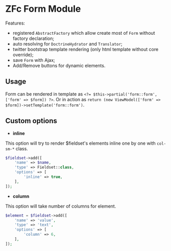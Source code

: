 # ZFc Form Module

Features:
- registered `AbstractFactory` which allow create most of `Form` without factory declaration;
- auto resolving for `DoctrineHydrator` and `Translator`;
- twitter bootstrap template rendering (only html template without core override);
- save `Form` with Ajax;
- Add/Remove buttons for dynamic elements.

## Usage

Form can be rendered in template as `<?= $this->partial('form::form', ['form' => $form]) ?>`.
Or in action as `return (new ViewModel(['form' => $form])->setTemplate('form::form')`.

## Custom options
- **inline**

This option will try to render $fieldset's elements inline one by one with `col-sm-*` class. 

```php
$fieldset->add([
    'name' => $name,
    'type' => Fieldset::class,
    'options' => [
        'inline' => true,
    ],
]);
```

- **column**

This option will take number of columns for element.
```php
$element = $fieldset->add([
    'name' => 'value',
    'type' => 'text',
    'options' => [
        'column' => 6,
    ],
]);
```
